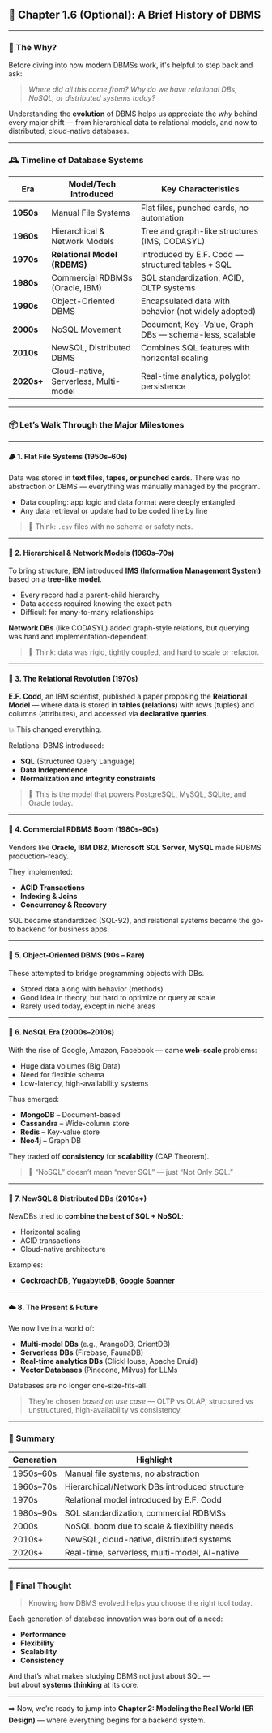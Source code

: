 ## 📂 Chapter 1.6 (Optional): A Brief History of DBMS

---

### 🧠 The Why?

Before diving into how modern DBMSs work, it's helpful to step back and ask:

> *Where did all this come from? Why do we have relational DBs, NoSQL, or distributed systems today?*

Understanding the **evolution** of DBMS helps us appreciate the *why* behind every major shift — from hierarchical data to relational models, and now to distributed, cloud-native databases.

---

### 🕰️ Timeline of Database Systems

| Era         | Model/Tech Introduced             | Key Characteristics                              |
|-------------|-----------------------------------|--------------------------------------------------|
| **1950s**   | Manual File Systems               | Flat files, punched cards, no automation         |
| **1960s**   | Hierarchical & Network Models     | Tree and graph-like structures (IMS, CODASYL)    |
| **1970s**   | **Relational Model (RDBMS)**      | Introduced by E.F. Codd — structured tables + SQL |
| **1980s**   | Commercial RDBMSs (Oracle, IBM)   | SQL standardization, ACID, OLTP systems          |
| **1990s**   | Object-Oriented DBMS              | Encapsulated data with behavior (not widely adopted) |
| **2000s**   | NoSQL Movement                    | Document, Key-Value, Graph DBs — schema-less, scalable |
| **2010s**   | NewSQL, Distributed DBMS          | Combines SQL features with horizontal scaling    |
| **2020s+**  | Cloud-native, Serverless, Multi-model | Real-time analytics, polyglot persistence        |

---

### 📦 Let’s Walk Through the Major Milestones

---

#### 🪵 1. Flat File Systems (1950s–60s)

Data was stored in **text files, tapes, or punched cards**. There was no abstraction or DBMS — everything was manually managed by the program.

- Data coupling: app logic and data format were deeply entangled
- Any data retrieval or update had to be coded line by line

> 💬 Think: `.csv` files with no schema or safety nets.

---

#### 🌲 2. Hierarchical & Network Models (1960s–70s)

To bring structure, IBM introduced **IMS (Information Management System)** based on a **tree-like model**.

- Every record had a parent-child hierarchy  
- Data access required knowing the exact path  
- Difficult for many-to-many relationships

**Network DBs** (like CODASYL) added graph-style relations, but querying was hard and implementation-dependent.

> 💬 Think: data was rigid, tightly coupled, and hard to scale or refactor.

---

#### 🧠 3. The Relational Revolution (1970s)

**E.F. Codd**, an IBM scientist, published a paper proposing the **Relational Model** — where data is stored in **tables (relations)** with rows (tuples) and columns (attributes), and accessed via **declarative queries**.

💥 This changed everything.

Relational DBMS introduced:
- **SQL** (Structured Query Language)
- **Data Independence**
- **Normalization and integrity constraints**

> 📌 This is the model that powers PostgreSQL, MySQL, SQLite, and Oracle today.

---

#### 💼 4. Commercial RDBMS Boom (1980s–90s)

Vendors like **Oracle, IBM DB2, Microsoft SQL Server, MySQL** made RDBMS production-ready.

They implemented:
- **ACID Transactions**
- **Indexing & Joins**
- **Concurrency & Recovery**

SQL became standardized (SQL-92), and relational systems became the go-to backend for business apps.

---

#### 🧱 5. Object-Oriented DBMS (90s – Rare)

These attempted to bridge programming objects with DBs.

- Stored data along with behavior (methods)
- Good idea in theory, but hard to optimize or query at scale
- Rarely used today, except in niche areas

---

#### 🚀 6. NoSQL Era (2000s–2010s)

With the rise of Google, Amazon, Facebook — came **web-scale** problems:
- Huge data volumes (Big Data)
- Need for flexible schema
- Low-latency, high-availability systems

Thus emerged:
- **MongoDB** – Document-based
- **Cassandra** – Wide-column store
- **Redis** – Key-value store
- **Neo4j** – Graph DB

They traded off **consistency** for **scalability** (CAP Theorem).

> 💬 “NoSQL” doesn’t mean “never SQL” — just “Not Only SQL.”

---

#### 🔁 7. NewSQL & Distributed DBs (2010s+)

NewDBs tried to **combine the best of SQL + NoSQL**:
- Horizontal scaling
- ACID transactions
- Cloud-native architecture

Examples:
- **CockroachDB**, **YugabyteDB**, **Google Spanner**

---

#### ☁️ 8. The Present & Future

We now live in a world of:
- **Multi-model DBs** (e.g., ArangoDB, OrientDB)
- **Serverless DBs** (Firebase, FaunaDB)
- **Real-time analytics DBs** (ClickHouse, Apache Druid)
- **Vector Databases** (Pinecone, Milvus) for LLMs

Databases are no longer one-size-fits-all.  
> They’re chosen *based on use case* — OLTP vs OLAP, structured vs unstructured, high-availability vs consistency.

---

### 🧠 Summary

| Generation         | Highlight                                       |
|--------------------|-------------------------------------------------|
| 1950s–60s          | Manual file systems, no abstraction             |
| 1960s–70s          | Hierarchical/Network DBs introduced structure   |
| 1970s              | Relational model introduced by E.F. Codd        |
| 1980s–90s          | SQL standardization, commercial RDBMSs          |
| 2000s              | NoSQL boom due to scale & flexibility needs     |
| 2010s+             | NewSQL, cloud-native, distributed systems       |
| 2020s+             | Real-time, serverless, multi-model, AI-native   |

---

### 🎯 Final Thought

> Knowing how DBMS evolved helps you choose the right tool today.

Each generation of database innovation was born out of a need:
- **Performance**
- **Flexibility**
- **Scalability**
- **Consistency**

And that’s what makes studying DBMS not just about SQL —  
but about **systems thinking** at its core.

---

➡️ Now, we’re ready to jump into **Chapter 2: Modeling the Real World (ER Design)** — where everything begins for a backend system.
